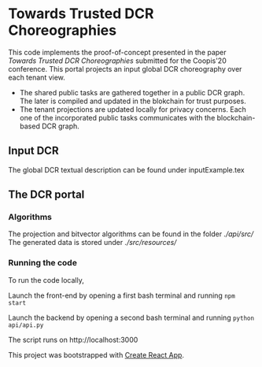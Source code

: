 #  Towards Trusted DCR Choreographies
This code implements the proof-of-concept presented in the paper <em>Towards Trusted DCR Choreographies</em> submitted for the Coopis'20 conference. 
This portal projects an input global DCR choreography over each tenant view. 
- The shared public tasks are gathered together in a public DCR graph. The later is compiled and updated in the blokchain for trust purposes. 
- The tenant projections are updated locally for privacy concerns. Each one of the incorporated public tasks communicates with the blockchain-based DCR graph. 


## Input DCR
The global DCR textual description can be found under inputExample.tex

## The DCR portal

### Algorithms
The projection and bitvector algorithms can be found in the folder <em>./api/src/</em>
The generated data is stored under <em>./src/resources/</em>

### Running the code
To run the code locally, 

Launch the front-end by opening a first bash terminal and running 
<code>npm start</code>

Launch the backend by opening a second bash terminal and running 
<code>python api/api.py</code>
    
The script runs on http://localhost:3000




This project was bootstrapped with [Create React App](https://github.com/facebook/create-react-app).
